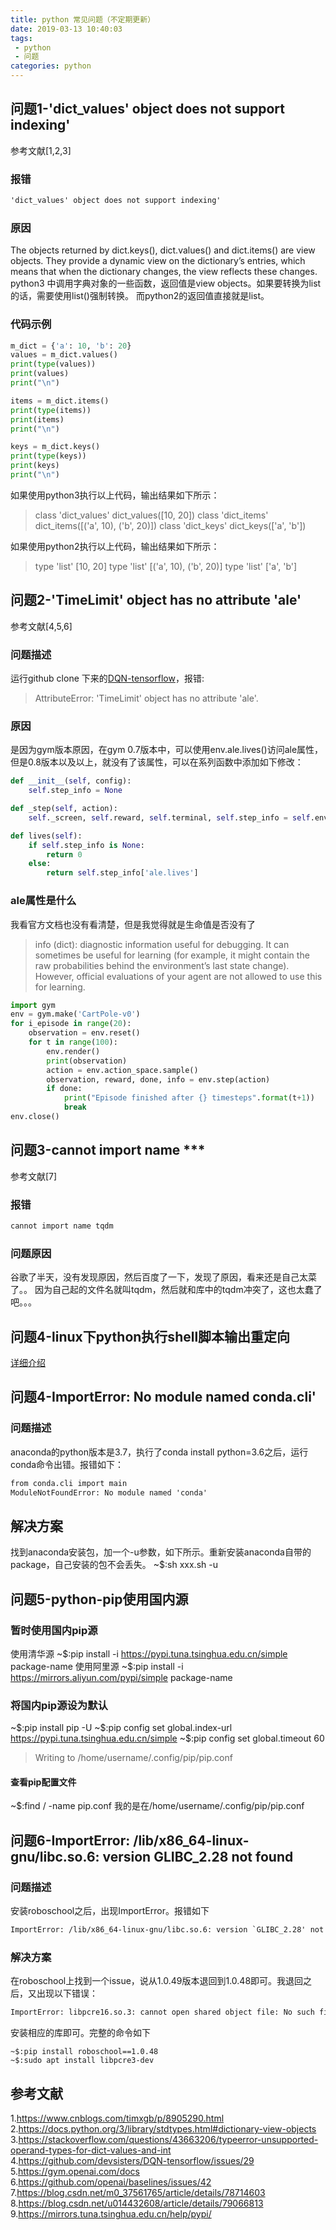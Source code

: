 ```yaml
---
title: python 常见问题（不定期更新）
date: 2019-03-13 10:40:03
tags:
 - python
 - 问题
categories: python 
---
```


## 问题1-'dict_values' object does not support indexing'
参考文献[1,2,3]
### 报错
``` txt
'dict_values' object does not support indexing'
```

### 原因
The objects returned by dict.keys(), dict.values() and dict.items() are view objects. They provide a dynamic view on the dictionary’s entries, which means that when the dictionary changes, the view reflects these changes.
python3 中调用字典对象的一些函数，返回值是view objects。如果要转换为list的话，需要使用list()强制转换。
而python2的返回值直接就是list。

### 代码示例
```python
m_dict = {'a': 10, 'b': 20}
values = m_dict.values()
print(type(values))
print(values)
print("\n")

items = m_dict.items()
print(type(items))
print(items)
print("\n")

keys = m_dict.keys()
print(type(keys))
print(keys)
print("\n")
```
如果使用python3执行以上代码，输出结果如下所示：
> class 'dict_values'
dict_values([10, 20])
class 'dict_items'
dict_items([('a', 10), ('b', 20)])
class 'dict_keys'
dict_keys(['a', 'b'])

如果使用python2执行以上代码，输出结果如下所示：
> type 'list'
[10, 20]
type 'list'
[('a', 10), ('b', 20)]
type 'list'
['a', 'b']

## 问题2-'TimeLimit' object has no attribute 'ale'
参考文献[4,5,6]
### 问题描述
运行github clone 下来的[DQN-tensorflow](https://github.com/devsisters/DQN-tensorflow)，报错:
> AttributeError: 'TimeLimit' object has no attribute 'ale'.

### 原因
是因为gym版本原因，在gym 0.7版本中，可以使用env.ale.lives()访问ale属性，但是0.8版本以及以上，就没有了该属性，可以在系列函数中添加如下修改：
``` python
def __init__(self, config):
    self.step_info = None

def _step(self, action):
    self._screen, self.reward, self.terminal, self.step_info = self.env.step(action)

def lives(self):
    if self.step_info is None:
        return 0
    else:
        return self.step_info['ale.lives']
```

### ale属性是什么
我看官方文档也没有看清楚，但是我觉得就是生命值是否没有了
> info (dict): diagnostic information useful for debugging. It can sometimes be useful for learning (for example, it might contain the raw probabilities behind the environment’s last state change). However, official evaluations of your agent are not allowed to use this for learning.

``` python
import gym
env = gym.make('CartPole-v0')
for i_episode in range(20):
    observation = env.reset()
    for t in range(100):
        env.render()
        print(observation)
        action = env.action_space.sample()
        observation, reward, done, info = env.step(action)
        if done:
            print("Episode finished after {} timesteps".format(t+1))
            break
env.close()
```

## 问题3-cannot import name \*\*\*
参考文献[7]
### 报错
``` txt
cannot import name tqdm
```

### 问题原因
谷歌了半天，没有发现原因，然后百度了一下，发现了原因，看来还是自己太菜了。。
因为自己起的文件名就叫tqdm，然后就和库中的tqdm冲突了，这也太蠢了吧。。。

## 问题4-linux下python执行shell脚本输出重定向
[详细介绍](https://mxxhcm.github.io/2019/06/03/linux-python调用shell脚本并将输出重定向到文件/)

## 问题4-ImportError: No module named conda.cli'
### 问题描述
anaconda的python版本是3.7，执行了conda install python=3.6之后，运行conda命令出错。报错如下：
``` txt
from conda.cli import main 
ModuleNotFoundError: No module named 'conda'
```

## 解决方案
找到anaconda安装包，加一个-u参数，如下所示。重新安装anaconda自带的package，自己安装的包不会丢失。
~$:sh xxx.sh -u

## 问题5-python-pip使用国内源
### 暂时使用国内pip源
使用清华源
~\$:pip install -i https://pypi.tuna.tsinghua.edu.cn/simple package-name
使用阿里源
~\$:pip install -i https://mirrors.aliyun.com/pypi/simple package-name

### 将国内pip源设为默认
~\$:pip install pip -U
~\$:pip config set global.index-url https://pypi.tuna.tsinghua.edu.cn/simple
~\$:pip config set global.timeout 60
> Writing to /home/username/.config/pip/pip.conf

#### 查看pip配置文件
~\$:find / -name pip.conf
我的是在/home/username/.config/pip/pip.conf


## 问题6-ImportError: /lib/x86_64-linux-gnu/libc.so.6: version GLIBC_2.28 not found

### 问题描述
安装roboschool之后，出现ImportError。报错如下
``` txt
ImportError: /lib/x86_64-linux-gnu/libc.so.6: version `GLIBC_2.28' not found (required by /usr/local/lib/python3.6/dist-packages/roboschool/.libs/libQt5Core.so.5)
```

### 解决方案
在roboschool上找到一个issue，说从1.0.49版本退回到1.0.48即可。我退回之后，又出现以下错误：
``` txt
ImportError: libpcre16.so.3: cannot open shared object file: No such file or directory
```
安装相应的库即可。完整的命令如下
``` shell
~$:pip install roboschool==1.0.48
~$:sudo apt install libpcre3-dev
```


## 参考文献
1.https://www.cnblogs.com/timxgb/p/8905290.html
2.https://docs.python.org/3/library/stdtypes.html#dictionary-view-objects
3.https://stackoverflow.com/questions/43663206/typeerror-unsupported-operand-types-for-dict-values-and-int
4.https://github.com/devsisters/DQN-tensorflow/issues/29
5.https://gym.openai.com/docs
6.https://github.com/openai/baselines/issues/42
7.https://blog.csdn.net/m0_37561765/article/details/78714603
8.https://blog.csdn.net/u014432608/article/details/79066813
9.https://mirrors.tuna.tsinghua.edu.cn/help/pypi/
